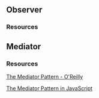 ## Observer

### Resources

## Mediator

### Resources

[The Mediator Pattern - O'Reilly](https://www.oreilly.com/library/view/learning-javascript-design/9781449334840/ch09s06.html)

[The Mediator Pattern in JavaScript](https://jarrettmeyer.com/2016/04/21/mediator-pattern-in-javascript)
